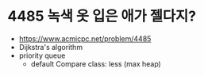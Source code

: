# 4485 녹색 옷 입은 애가 젤다지?

- https://www.acmicpc.net/problem/4485
- Dijkstra's algorithm
- priority queue
    - default Compare class: less (max heap)
